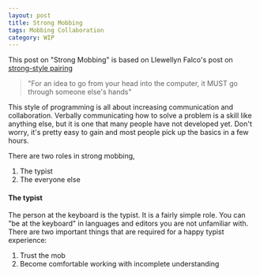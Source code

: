 ```yaml
---
layout: post
title: Strong Mobbing
tags: Mobbing Collaboration
category: WIP
---
```


This post on "Strong Mobbing" is based on Llewellyn Falco's post on [strong-style pairing](http://llewellynfalco.blogspot.co.nz/2014/06/llewellyns-strong-style-pairing.html)  

> "For an idea to go from your head into the computer, it MUST go through someone else's hands"

This style of programming is all about increasing communication and collaboration. Verbally communicating how to solve a problem is a skill like anything else, but it is one that many people have not developed yet. Don't worry, it's pretty easy to gain and most people pick up the basics in a few hours.

There are two roles in strong mobbing, 

1. The typist
2. The everyone else

#### The typist

The person at the keyboard is the typist. It is a fairly simple role. You can "be at the keyboard" in languages and editors you are not unfamiliar with. There are two important things that are required for a happy typist experience:

1) Trust the mob  
2) Become comfortable working with incomplete understanding  


